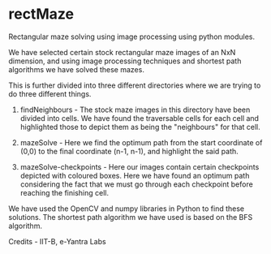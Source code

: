 # rectMaze
Rectangular maze solving using image processing using python modules.

We have selected certain stock rectangular maze images of an NxN dimension, and using image processing techniques and shortest path algorithms we have solved these mazes.

This is further divided into three different directories where we are trying to do three different things.

1) findNeighbours - The stock maze images in this directory have been divided into cells. We have found the traversable cells for each cell and highlighted those to depict them as being the "neighbours" for that cell.

2) mazeSolve - Here we find the optimum path from the start coordinate of (0,0) to the final coordinate (n-1, n-1), and highlight the said path.

3) mazeSolve-checkpoints - Here our images contain certain checkpoints depicted with coloured boxes. Here we have found an optimum path considering the fact that we must go through each checkpoint before reaching the finishing cell.

We have used the OpenCV and numpy libraries in Python to find these solutions. The shortest path algorithm we have used is based on the BFS algorithm.

Credits - IIT-B, e-Yantra Labs
